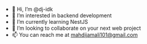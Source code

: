 - 👋 Hi, I’m @dj-idk
- 👀 I’m interested in backend development
- 🌱 I’m currently learning NestJS
- 💞️ I’m looking to collaborate on your next web project
- 📫 You can reach me at mahdijamali101@gmail.com


